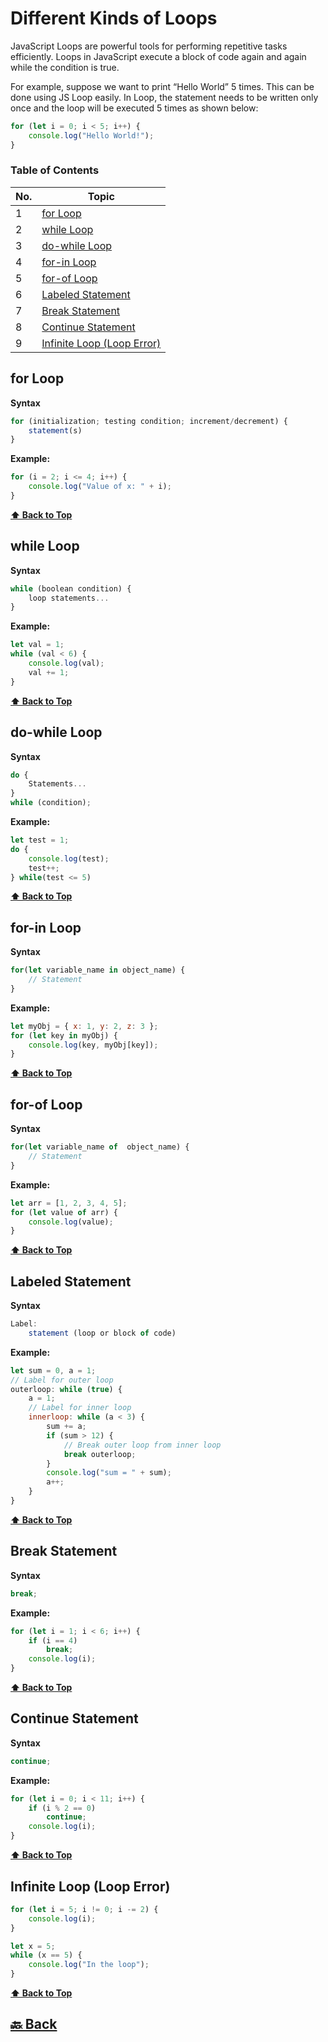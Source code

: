 <h1>Different Kinds of Loops</h1>

JavaScript Loops are powerful tools for performing repetitive tasks efficiently. Loops in JavaScript execute a block of code again and again while the condition is true.

For example, suppose we want to print “Hello World” 5 times. This can be done using JS Loop easily. In Loop, the statement needs to be written only once and the loop will be executed 5 times as shown below:

```javascript
for (let i = 0; i < 5; i++) {
	console.log("Hello World!");
}
```

### Table of Contents

| No. | Topic                                                     |
| --- | --------------------------------------------------------- |
| 1   | [for Loop](#for-Loop)                                     |
| 2   | [while Loop](#while-Loop)                                 |
| 3   | [do-while Loop](#do-while-Loop)                           |
| 4   | [for-in Loop](#for-in-Loop)                               |
| 5   | [for-of Loop](#for-of-Loop)                               |
| 6   | [Labeled Statement](#Labeled-Statement)                   |
| 7   | [Break Statement](#Break-Statement)                       |
| 8   | [Continue Statement](#Continue-Statement)                 |
| 9   | [Infinite Loop (Loop Error)](#Infinite-Loop-(Loop-Error)) |

### <h2>for Loop</h2>

**Syntax**

```javascript
for (initialization; testing condition; increment/decrement) {
    statement(s)
}
```

**Example:**

```javascript
for (i = 2; i <= 4; i++) {
    console.log("Value of x: " + i);
}
```

**[⬆ Back to Top](#table-of-contents)**

### <h2>while Loop</h2>

**Syntax**

```javascript
while (boolean condition) {
    loop statements...
}
```

**Example:**

```javascript
let val = 1;
while (val < 6) {
	console.log(val);
	val += 1;
}
```

**[⬆ Back to Top](#table-of-contents)**

### <h2>do-while Loop</h2>

**Syntax**

```javascript
do {
    Statements...
}
while (condition);
```

**Example:**

```javascript
let test = 1;
do {
	console.log(test);
	test++;
} while(test <= 5)
```

**[⬆ Back to Top](#table-of-contents)**

### <h2>for-in Loop</h2>

**Syntax**

```javascript
for(let variable_name in object_name) {
    // Statement
}
```

**Example:**

```javascript
let myObj = { x: 1, y: 2, z: 3 };
for (let key in myObj) {
	console.log(key, myObj[key]);
}
```

**[⬆ Back to Top](#table-of-contents)**

### <h2>for-of Loop</h2>

**Syntax**

```javascript
for(let variable_name of  object_name) {
    // Statement
}
```

**Example:**

```javascript
let arr = [1, 2, 3, 4, 5];
for (let value of arr) {
	console.log(value);
}
```

**[⬆ Back to Top](#table-of-contents)**

### <h2>Labeled Statement</h2>

**Syntax**

```javascript
Label:
    statement (loop or block of code)
```

**Example:**

```javascript
let sum = 0, a = 1;
// Label for outer loop
outerloop: while (true) {
	a = 1;
	// Label for inner loop
	innerloop: while (a < 3) {
		sum += a;
		if (sum > 12) {
			// Break outer loop from inner loop
			break outerloop;
		}
		console.log("sum = " + sum);
		a++;
	}
}
```

**[⬆ Back to Top](#table-of-contents)**

### <h2>Break Statement</h2>

**Syntax**

```javascript
break;
```

**Example:**

```javascript
for (let i = 1; i < 6; i++) {
	if (i == 4)
		break;
	console.log(i);
}
```

**[⬆ Back to Top](#table-of-contents)**

### <h2>Continue Statement</h2>

**Syntax**

```javascript
continue;
```

**Example:**

```javascript
for (let i = 0; i < 11; i++) {
	if (i % 2 == 0)
		continue;
	console.log(i);
}
```

**[⬆ Back to Top](#table-of-contents)**

### <h2>Infinite Loop (Loop Error)</h2>

```javascript
for (let i = 5; i != 0; i -= 2) {
	console.log(i);
}

let x = 5;
while (x == 5) {
	console.log("In the loop");
}
```
**[⬆ Back to Top](#table-of-contents)**

<h2><a href="https://github.com/sanjay9616/JavaScript/blob/master/JavaScript-Tutorial/README.md"> 🔙 Back</a></h2>
